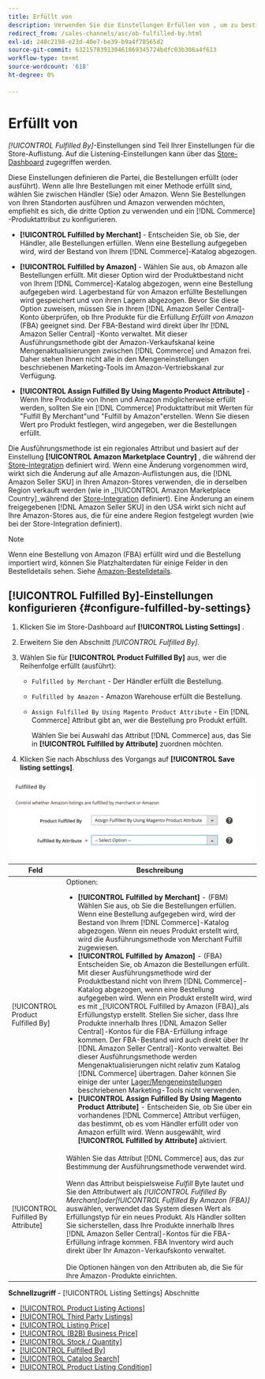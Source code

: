 ```yaml
---
title: Erfüllt von
description: Verwenden Sie die Einstellungen Erfüllen von , um zu bestimmen, wie die Bestellungen aus Amazon-Auflistungen erfüllt (versandt) werden.
redirect_from: /sales-channels/asc/ob-fulfilled-by.html
exl-id: 240c2198-e23d-40e7-be39-b9a4f78565d2
source-git-commit: 632157839130461869345724bdfc03b306a4f613
workflow-type: tm+mt
source-wordcount: '618'
ht-degree: 0%

---
```


# Erfüllt von

_[!UICONTROL Fulfilled By]_-Einstellungen sind Teil Ihrer Einstellungen für die Store-Auflistung. Auf die Listening-Einstellungen kann über das [Store-Dashboard](./amazon-store-dashboard.md) zugegriffen werden.

Diese Einstellungen definieren die Partei, die Bestellungen erfüllt (oder ausführt). Wenn alle Ihre Bestellungen mit einer Methode erfüllt sind, wählen Sie zwischen Händler (Sie) oder Amazon. Wenn Sie Bestellungen von Ihren Standorten ausführen und Amazon verwenden möchten, empfiehlt es sich, die dritte Option zu verwenden und ein [!DNL Commerce] -Produktattribut zu konfigurieren.

- **[!UICONTROL Fulfilled by Merchant]** - Entscheiden Sie, ob Sie, der Händler, alle Bestellungen erfüllen. Wenn eine Bestellung aufgegeben wird, wird der Bestand von Ihrem [!DNL Commerce]-Katalog abgezogen.

- **[!UICONTROL Fulfilled by Amazon]** - Wählen Sie aus, ob Amazon alle Bestellungen erfüllt. Mit dieser Option wird der Produktbestand nicht von Ihrem [!DNL Commerce]-Katalog abgezogen, wenn eine Bestellung aufgegeben wird. Lagerbestand für von Amazon erfüllte Bestellungen wird gespeichert und von ihren Lagern abgezogen. Bevor Sie diese Option zuweisen, müssen Sie in Ihrem [!DNL Amazon Seller Central]-Konto überprüfen, ob Ihre Produkte für die Erfüllung _Erfüllt von Amazon_ (FBA) geeignet sind. Der FBA-Bestand wird direkt über Ihr [!DNL Amazon Seller Central] -Konto verwaltet. Mit dieser Ausführungsmethode gibt der Amazon-Verkaufskanal keine Mengenaktualisierungen zwischen [!DNL Commerce] und Amazon frei. Daher stehen Ihnen nicht alle in den Mengeneinstellungen beschriebenen Marketing-Tools im Amazon-Vertriebskanal zur Verfügung.

- **[!UICONTROL Assign Fulfilled By Using Magento Product Attribute]** - Wenn Ihre Produkte von Ihnen und Amazon möglicherweise erfüllt werden, sollten Sie ein  [!DNL Commerce] Produktattribut mit Werten für &quot;Fulfill By Merchant&quot;und &quot;Fulfill by Amazon&quot;erstellen. Wenn Sie diesen Wert pro Produkt festlegen, wird angegeben, wer die Bestellungen erfüllt.

Die Ausführungsmethode ist ein regionales Attribut und basiert auf der Einstellung **[!UICONTROL Amazon Marketplace Country]** , die während der [Store-Integration](./store-integration.md) definiert wird. Wenn eine Änderung vorgenommen wird, wirkt sich die Änderung auf alle Amazon-Auflistungen aus, die [!DNL Amazon Seller SKU] in Ihren Amazon-Stores verwenden, die in derselben Region verkauft werden (wie in _[!UICONTROL Amazon Marketplace Country]_während der [Store-Integration](./store-integration.md) definiert). Eine Änderung an einem freigegebenen [!DNL Amazon Seller SKU] in den USA wirkt sich nicht auf Ihre Amazon-Stores aus, die für eine andere Region festgelegt wurden (wie bei der Store-Integration definiert).

>[!NOTE]
>
>Wenn eine Bestellung von Amazon (FBA) erfüllt wird und die Bestellung importiert wird, können Sie Platzhalterdaten für einige Felder in den Bestelldetails sehen. Siehe [Amazon-Bestelldetails](./amazon-order-details.md).

## [!UICONTROL Fulfilled By]-Einstellungen konfigurieren {#configure-fulfilled-by-settings}

1. Klicken Sie im Store-Dashboard auf **[!UICONTROL Listing Settings]** .

1. Erweitern Sie den Abschnitt _[!UICONTROL Fulfilled By]_.

1. Wählen Sie für **[!UICONTROL Product Fulfilled By]** aus, wer die Reihenfolge erfüllt (ausführt):

   - `Fulfilled by Merchant` - Der Händler erfüllt die Bestellung.

   - `Fulfilled by Amazon` - Amazon Warehouse erfüllt die Bestellung.

   - `Assign Fulfilled By Using Magento Product Attribute` - Ein  [!DNL Commerce] Attribut gibt an, wer die Bestellung pro Produkt erfüllt.

      Wählen Sie bei Auswahl das Attribut [!DNL Commerce] aus, das Sie in **[!UICONTROL Fulfilled by Attribute]** zuordnen möchten.

1. Klicken Sie nach Abschluss des Vorgangs auf **[!UICONTROL Save listing settings]**.

![Erfüllen durch Einstellungen](assets/amazon-fulfilled-by.png)

| Feld | Beschreibung |
|--- |--- |
| [!UICONTROL Product Fulfilled By] | Optionen:<ul><li>**[!UICONTROL Fulfilled by Merchant]** - (FBM) Wählen Sie aus, ob Sie die Bestellungen erfüllen. Wenn eine Bestellung aufgegeben wird, wird der Bestand von Ihrem [!DNL Commerce]-Katalog abgezogen. Wenn ein neues Produkt erstellt wird, wird die Ausführungsmethode von Merchant Fulfill zugewiesen.</li><li>**[!UICONTROL Fulfilled by Amazon]** - (FBA) Entscheiden Sie, ob Amazon die Bestellungen erfüllt. Mit dieser Ausführungsmethode wird der Produktbestand nicht von Ihrem [!DNL Commerce]-Katalog abgezogen, wenn eine Bestellung aufgegeben wird. Wenn ein Produkt erstellt wird, wird es mit _[!UICONTROL Fulfilled by Amazon (FBA)]_als Erfüllungstyp erstellt. Stellen Sie sicher, dass Ihre Produkte innerhalb Ihres [!DNL Amazon Seller Central]-Kontos für die FBA-Erfüllung infrage kommen. Der FBA-Bestand wird auch direkt über Ihr [!DNL Amazon Seller Central]-Konto verwaltet. Bei dieser Ausführungsmethode werden Mengenaktualisierungen nicht relativ zum Katalog [!DNL Commerce] übertragen. Daher können Sie einige der unter [Lager/Mengeneinstellungen](./stock-quantity.md) beschriebenen Marketing-Tools nicht verwenden.</li><li>**[!UICONTROL Assign Fulfilled By Using Magento Product Attribute]** - Entscheiden Sie, ob Sie über ein vorhandenes  [!DNL Commerce] Attribut verfügen, das bestimmt, ob es vom Händler erfüllt oder von Amazon erfüllt wird. Wenn ausgewählt, wird **[!UICONTROL Fulfilled by Attribute]** aktiviert.</li></ul> |
| [!UICONTROL Fulfilled By Attribute] | Wählen Sie das Attribut [!DNL Commerce] aus, das zur Bestimmung der Ausführungsmethode verwendet wird.<br><br>Wenn das Attribut beispielsweise  _Fulfill_ Byte lautet und Sie den Attributwert als  _[!UICONTROL Fulfilled By Merchant]_oder_[!UICONTROL Fulfilled By Amazon (FBA)]_ auswählen, verwendet das System diesen Wert als Erfüllungstyp für ein neues Produkt. Als Händler sollten Sie sicherstellen, dass Ihre Produkte innerhalb Ihres [!DNL Amazon Seller Central]-Kontos für die FBA-Erfüllung infrage kommen. FBA Inventory wird auch direkt über Ihr Amazon-Verkaufskonto verwaltet.<br><br>Die Optionen hängen von den Attributen ab, die Sie für Ihre Amazon-Produkte einrichten. |

**Schnellzugriff**  -  [!UICONTROL Listing Settings] Abschnitte

- [[!UICONTROL Product Listing Actions]](./product-listing-actions.md)
- [[!UICONTROL Third Party Listings]](./third-party-listing-settings.md)
- [[!UICONTROL Listing Price]](./listing-price.md)
- [[!UICONTROL (B2B) Business Price]](./business-pricing.md)
- [[!UICONTROL Stock / Quantity]](./stock-quantity.md)
- [[!UICONTROL Fulfilled By]](./fulfilled-by.md)
- [[!UICONTROL Catalog Search]](./catalog-search.md)
- [[!UICONTROL Product Listing Condition]](./product-listing-condition.md)
